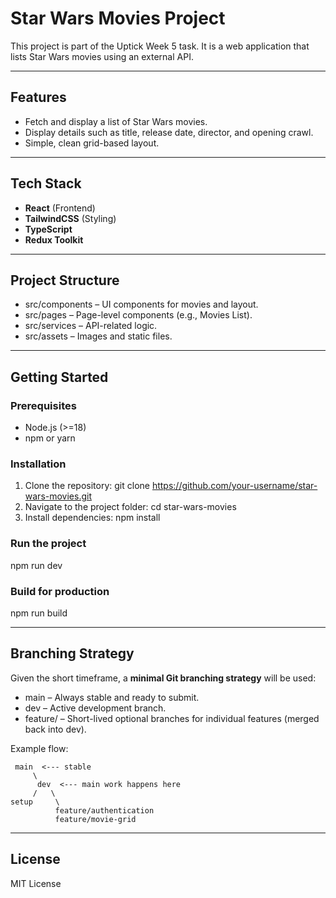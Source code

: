 # Star Wars Movies Project

This project is part of the Uptick Week 5 task. It is a web application that lists Star Wars movies using an external API.

---

## Features

- Fetch and display a list of Star Wars movies.
- Display details such as title, release date, director, and opening crawl.
- Simple, clean grid-based layout.

---

## Tech Stack

- **React** (Frontend)
- **TailwindCSS** (Styling)
- **TypeScript**
- **Redux Toolkit**

---

## Project Structure

- src/components – UI components for movies and layout.
- src/pages – Page-level components (e.g., Movies List).
- src/services – API-related logic.
- src/assets – Images and static files.

---

## Getting Started

### Prerequisites

- Node.js (>=18)
- npm or yarn

### Installation

1. Clone the repository:
   git clone https://github.com/your-username/star-wars-movies.git
2. Navigate to the project folder:
   cd star-wars-movies
3. Install dependencies:
   npm install

### Run the project

npm run dev

### Build for production

npm run build

---

## Branching Strategy

Given the short timeframe, a **minimal Git branching strategy** will be used:

- main – Always stable and ready to submit.
- dev – Active development branch.
- feature/ – Short-lived optional branches for individual features (merged back into dev).

Example flow:
```
 main  <--- stable
     \
      dev  <--- main work happens here
     /   \
setup	  \
       	  feature/authentication
          feature/movie-grid
```

---

## License

MIT License
